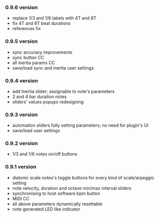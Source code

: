 ### 0.9.6 version

- replace 1/3 and 1/6 labels with 4T and 8T
- fix 4T and 8T beat durations
- references fix

### 0.9.5 version

- sync accuracy improvements
- sync button CC
- all inertia params CC
- save/load sync and inertia user settings

### 0.9.4 version

- add Inertia slider; assignable to note's parameters
- 2 and 4 bar duration notes
- sliders' values popups redesigning

### 0.9.3 version

- automation sliders fully setting parameters; no need for plugin's UI 
- save/load user settings

### 0.9.2 version

- 1/3 and 1/6 notes on/off buttons

### 0.9.1 version

- diatonic scale notes's toggle buttons for every kind of scale/arpeggio setting
- note velocity, duration and octave min/max interval sliders
- synchronising to host software bpm button
- MIDI CC
- all above parameters dynamically resettable
- note generated LED like indicator 

